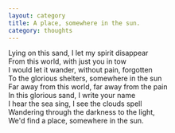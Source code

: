 ```yaml
---
layout: category
title: A place, somewhere in the sun.
category: thoughts
---
```


Lying on this sand, I let my spirit disappear  
From this world, with just you in tow   
I would let it wander, without pain, forgotten  
To the glorious shelters, somewhere in the sun  
Far away from this world, far away from the pain  
In this glorious sand, I write your name  
I hear the sea sing, I see the clouds spell  
Wandering through the darkness to the light,  
We'd find a place, somewhere in the sun.